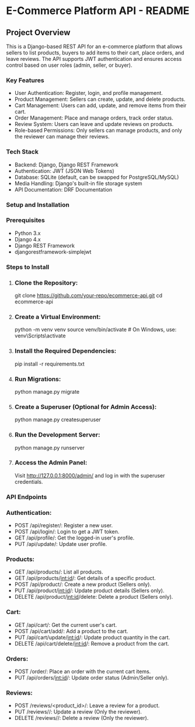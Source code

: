 # E-Commerce Platform API - README
## Project Overview
This is a Django-based REST API for an e-commerce platform that allows sellers to list products, buyers to add items to their cart, place orders, and leave reviews. The API supports JWT authentication and ensures access control based on user roles (admin, seller, or buyer).

### Key Features
- User Authentication: Register, login, and profile management.
- Product Management: Sellers can create, update, and delete products.
- Cart Management: Users can add, update, and remove items from their cart.
- Order Management: Place and manage orders, track order status.
- Review System: Users can leave and update reviews on products.
- Role-based Permissions: Only sellers can manage products, and only the reviewer can manage their reviews.

### Tech Stack
- Backend: Django, Django REST Framework
- Authentication: JWT (JSON Web Tokens)
- Database: SQLite (default, can be swapped for PostgreSQL/MySQL)
- Media Handling: Django's built-in file storage system
- API Documentation: DRF Documentation

### Setup and Installation
### Prerequisites
- Python 3.x
- Django 4.x
- Django REST Framework
- djangorestframework-simplejwt
### Steps to Install
1. ### Clone the Repository:
   git clone https://github.com/your-repo/ecommerce-api.git
   cd ecommerce-api

2. ### Create a Virtual Environment:
   python -m venv venv
   source venv/bin/activate   # On Windows, use: venv\Scripts\activate

3. ### Install the Required Dependencies:
   pip install -r requirements.txt

4. ### Run Migrations:
   python manage.py migrate

5. ### Create a Superuser (Optional for Admin Access):
   python manage.py createsuperuser

6. ### Run the Development Server:
   python manage.py runserver

7. ### Access the Admin Panel:
   Visit http://127.0.0.1:8000/admin/ and log in with the superuser credentials.

### API Endpoints
### Authentication:
- POST /api/register/: Register a new user.
- POST /api/login/: Login to get a JWT token.
- GET /api/profile/: Get the logged-in user's profile.
- PUT /api/update/: Update user profile.
### Products:
- GET /api/products/: List all products.
- GET /api/products/<int:id>/: Get details of a specific product.
- POST /api/product/: Create a new product (Sellers only).
- PUT /api/product/<int:id>/: Update product details (Sellers only).
- DELETE /api/product/<int:id>/delete: Delete a product (Sellers only).
### Cart:
- GET /api/cart/: Get the current user's cart.
- POST /api/cart/add/: Add a product to the cart.
- PUT /api/cart/update/<int:id>/: Update product quantity in the cart.
- DELETE /api/cart/delete/<int:id>/: Remove a product from the cart.
### Orders:
- POST /order/: Place an order with the current cart items.
- PUT /api/orders/<int:id>/: Update order status (Admin/Seller only).
### Reviews:
- POST /reviews/<product_id>/: Leave a review for a product.
- PUT /reviews/<id>/: Update a review (Only the reviewer).
- DELETE /reviews/<id>/: Delete a review (Only the reviewer).

